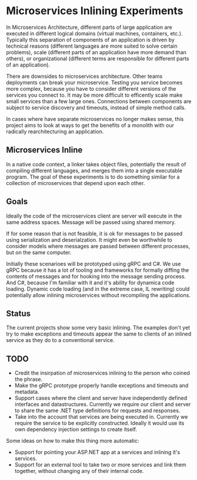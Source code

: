 # Microservices Inlining Experiments

In Microservices Architecture, different parts of large application are
executed in different logical domains (virtual machines, containers, etc.).
Typically this separation of components of an application is driven by technical
reasons (different languages are more suited to solve certain problems), scale
(different parts of an application have more demand than others), or organizational
(different terms are responsible for different parts of an application).

There are downsides to microservices architecture. Other teams deployments can
break your microservice. Testing you service becomes more complex, because you
have to consider different versions of the services you connect to. It may be
more difficult to efficently scale make small services than a few large ones.
Connections between components are subject to service discovery and timeouts,
instead of simple method calls.

In cases where have separate microservices no longer makes sense, this project
aims to look at ways to get the benefits of a monolith with our radically
rearchitecturing an application.

## Microservices Inline

In a native code context, a linker takes object files,
potentially the result of compiling different languages, and merges them into a
single executable program. The goal of these experiments is to do something
similar for a collection of microservices that depend upon each other.

## Goals

Ideally the code of the microservices client are server will execute in the same
address spaces. Message will be passed using shared memory.

If for some reason that is not feasible, it is ok for messages to be passed
using serialization and deserialzation. It might even be worthwhile to consider
models where messages are passed between different processes, but on the same
computer.

Initially these scenarioes will be prototyped using gRPC and C#. We use gRPC
because it has a lot of tooling and frameworks for formally diffing the contents
of messages and for hooking into the message sending process. And C#, because
I'm familiar with it and it's ability for dynamica code loading. Dynamic code
loading (and in the extreme case, IL rewriting) could potentially allow inlining
microservices without recompiling the applications.

## Status

The current projects show some very basic inlining. The examples don't yet try
to make exceptions and timeouts appear the same to clients of an inlined service
as they do to a conventional service.

## TODO

* Credit the insirpation of microservices inlining to the person who coined the
  phrase.
* Make the gRPC prototype properly handle exceptions and timeouts and metadata.
* Support cases where the client and server have independently defined interfaces
  and datastructures. Currently we require our client and server to share the
  same .NET type definitions for requests and responses.
* Take into the account that services are being executed in. Currently we
  require the service to be explicitly constructed. Ideally it would use its own
  dependency injection settings to create itself.

Some ideas on how to make this thing more automatic:

* Support for pointing your ASP.NET app at a services and inlining it's services.
* Support for an external tool to take two or more services and link them
  together, without changing any of their internal code.
